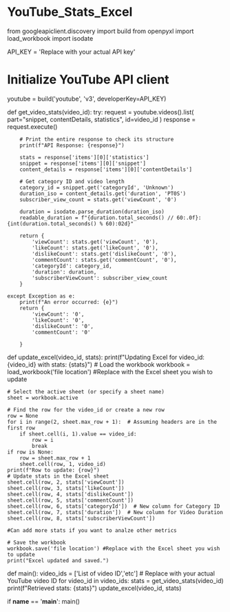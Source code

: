 # YouTube_Stats_Excel
from googleapiclient.discovery import build
from openpyxl import load_workbook
import isodate

API_KEY = 'Replace with your actual API key'

# Initialize YouTube API client
youtube = build('youtube', 'v3', developerKey=API_KEY)

def get_video_stats(video_id):
    try:
        request = youtube.videos().list(
            part="snippet, contentDetails, statistics",
            id=video_id
        )
        response = request.execute()
        
        # Print the entire response to check its structure
        print(f"API Response: {response}")
        
        stats = response['items'][0]['statistics']
        snippet = response['items'][0]['snippet']
        content_details = response['items'][0]['contentDetails']

        # Get category ID and video length
        category_id = snippet.get('categoryId', 'Unknown')
        duration_iso = content_details.get('duration', 'PT0S')
        subscriber_view_count = stats.get('viewCount', '0')

        duration = isodate.parse_duration(duration_iso)
        readable_duration = f"{duration.total_seconds() // 60:.0f}:{int(duration.total_seconds() % 60):02d}"

        return {
            'viewCount': stats.get('viewCount', '0'),
            'likeCount': stats.get('likeCount', '0'),
            'dislikeCount': stats.get('dislikeCount', '0'),
            'commentCount': stats.get('commentCount', '0'),
            'categoryId': category_id,
            'duration': duration,
            'subscriberViewCount': subscriber_view_count
        }
    
    except Exception as e:
        print(f"An error occurred: {e}")
        return {
            'viewCount': '0',
            'likeCount': '0',
            'dislikeCount': '0',
            'commentCount': '0'
            
        }


def update_excel(video_id, stats):
    print(f"Updating Excel for video_id: {video_id} with stats: {stats}")
    # Load the workbook
    workbook = load_workbook('file location') #Replace with the Excel sheet you wish to update
    
    # Select the active sheet (or specify a sheet name)
    sheet = workbook.active
    
    # Find the row for the video_id or create a new row
    row = None
    for i in range(2, sheet.max_row + 1):  # Assuming headers are in the first row
        if sheet.cell(i, 1).value == video_id:
            row = i
            break
    if row is None:
        row = sheet.max_row + 1
        sheet.cell(row, 1, video_id)
    print(f"Row to update: {row}")
    # Update stats in the Excel sheet
    sheet.cell(row, 2, stats['viewCount'])
    sheet.cell(row, 3, stats['likeCount'])
    sheet.cell(row, 4, stats['dislikeCount'])
    sheet.cell(row, 5, stats['commentCount'])
    sheet.cell(row, 6, stats['categoryId'])  # New column for Category ID
    sheet.cell(row, 7, stats['duration'])  # New column for Video Duration
    sheet.cell(row, 8, stats['subscriberViewCount'])

    #Can add more stats if you want to analze other metrics

    # Save the workbook
    workbook.save('file location') #Replace with the Excel sheet you wish to update
    print("Excel updated and saved.")

def main():
    video_ids = ['List of video ID','etc']  # Replace with your actual YouTube video ID
    for video_id in video_ids:
        stats = get_video_stats(video_id)
        print(f"Retrieved stats: {stats}")
        update_excel(video_id, stats)

if __name__ == '__main__':
    main()
